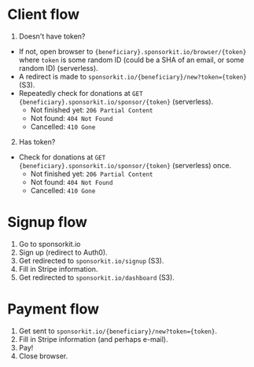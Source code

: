 # Client flow
1. Doesn't have token?
 - If not, open browser to `{beneficiary}.sponsorkit.io/browser/{token}` where `token` is some random ID (could be a SHA of an email, or some random ID) (serverless).
 - A redirect is made to `sponsorkit.io/{beneficiary}/new?token={token}` (S3).
 - Repeatedly check for donations at `GET {beneficiary}.sponsorkit.io/sponsor/{token}` (serverless).
    - Not finished yet: `206 Partial Content`
    - Not found: `404 Not Found`
    - Cancelled: `410 Gone`

2. Has token?
 - Check for donations at `GET {beneficiary}.sponsorkit.io/sponsor/{token}` (serverless) once.
    - Not finished yet: `206 Partial Content`
    - Not found: `404 Not Found`
    - Cancelled: `410 Gone`

# Signup flow
1. Go to sponsorkit.io
2. Sign up (redirect to Auth0).
3. Get redirected to `sponsorkit.io/signup` (S3).
4. Fill in Stripe information.
5. Get redirected to `sponsorkit.io/dashboard` (S3).

# Payment flow
1. Get sent to `sponsorkit.io/{beneficiary}/new?token={token}`.
2. Fill in Stripe information (and perhaps e-mail).
3. Pay!
4. Close browser.